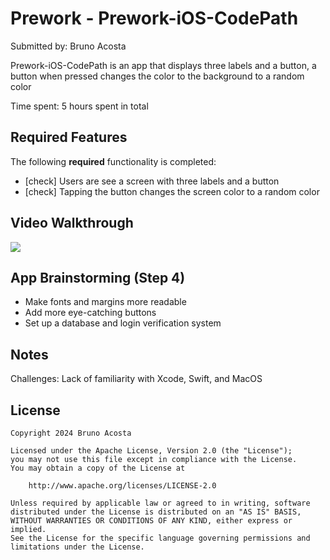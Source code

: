 # Prework - Prework-iOS-CodePath
Submitted by: Bruno Acosta

Prework-iOS-CodePath is an app that displays three labels and a button, a button when pressed changes the color to the background to a random color



Time spent: 5 hours spent in total

## Required Features

The following **required** functionality is completed:

- [check] Users are see a screen with three labels and a button
- [check] Tapping the button changes the screen color to a random color
 
## Video Walkthrough

<div>
    <a href="https://www.loom.com/share/fdf94d92bff845198be8fbdec246db0b">
    </a>
    <a href="https://www.loom.com/share/fdf94d92bff845198be8fbdec246db0b">
      <img style="max-width:300px;" src="https://cdn.loom.com/sessions/thumbnails/fdf94d92bff845198be8fbdec246db0b-c013b5eb12fe4d59-full-play.gif">
    </a>
  </div>

## App Brainstorming (Step 4)

- Make fonts and margins more readable
- Add more eye-catching buttons
- Set up a database and login verification system

## Notes

Challenges: Lack of familiarity with Xcode, Swift, and MacOS

## License

    Copyright 2024 Bruno Acosta

    Licensed under the Apache License, Version 2.0 (the "License");
    you may not use this file except in compliance with the License.
    You may obtain a copy of the License at

        http://www.apache.org/licenses/LICENSE-2.0

    Unless required by applicable law or agreed to in writing, software
    distributed under the License is distributed on an "AS IS" BASIS,
    WITHOUT WARRANTIES OR CONDITIONS OF ANY KIND, either express or implied.
    See the License for the specific language governing permissions and
    limitations under the License.

